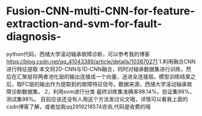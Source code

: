 # Fusion-CNN-multi-CNN-for-feature-extraction-and-svm-for-fault-diagnosis-
python代码，西储大学滚动轴承故障诊断，可以参考我的博客
https://blog.csdn.net/qq_41043389/article/details/103870271
1.利用融合CNN进行特征提取
本文将2D-CNN与1D-CNN融合，同时对轴承数据集进行训练，然后在汇聚层将两者池化层的输出连接成一个向量，送进全连接层。模型训练结束之后，取FC层的输出作为提取到的故障特征信号。数据来源，西储大学滚动轴承故障诊断数据集。
2，利用svm进行分类
最终训练集准确率98.14%，验证集99%，测试集98%。
目前应该还没有人用这个方法发过论文哦，详情可以看我上面的csdn博客了解，或者加我qq2919218574咨询,代码是收费的哦
